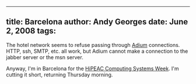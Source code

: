 -----
title:  Barcelona
author: Andy Georges
date: June 2, 2008
tags: 
-----







The hotel network seems to refuse passing through
[Adium](http://www.adiumx.com/) connections. HTTP, ssh, SMTP, etc. all
work, but Adium cannot make a connection to the jabber server or the msn
server.


Anyway, I'm in Barcelona for the [HiPEAC Computing Systems
Week](http://www.hipeac.net/computing_systems_week_barcelona). I'm
cutting it short, returning Thursday morning.




